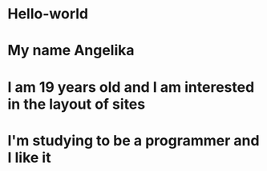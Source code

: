 # Hello-world
# My name Angelika
# I am 19 years old and I am interested in the layout of sites
# I'm studying to be a programmer and I like it
